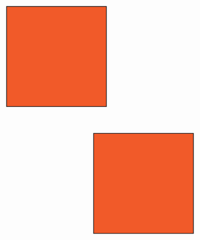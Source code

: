 <?xml version="1.0" encoding="UTF-8"?>
<svg id="Layer_1" data-name="Layer 1" xmlns="http://www.w3.org/2000/svg" viewBox="0 0 275.25 333.25">
  <defs>
    <style>
      .cls-1 {
        fill: #f15a29;
        stroke: #231f20;
        stroke-miterlimit: 10;
      }
    </style>
  </defs>
  <rect class="cls-1" x=".5" y=".5" width="146.5" height="146.5"/>
  <rect class="cls-1" x="128.25" y="186.25" width="146.5" height="146.5"/>
</svg>
